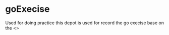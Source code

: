 # goExecise
Used for doing practice 
this depot is used for record the go execise base on the <<The Go Programming Language>>
